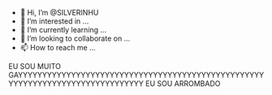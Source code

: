- 👋 Hi, I’m @SILVERINHU
- 👀 I’m interested in ...
- 🌱 I’m currently learning ...
- 💞️ I’m looking to collaborate on ...
- 📫 How to reach me ...

<!---
SILVERINHU/SILVERINHU is a ✨ special ✨ repository because its `README.md` (this file) appears on your GitHub profile.
You can click the Preview link to take a look at your changes.
--->
EU SOU MUITO GAYYYYYYYYYYYYYYYYYYYYYYYYYYYYYYYYYYYYYYYYYYYYYYYYYYYYYYYYYYYYYYYYYYYYYYYYYYYYYYY
EU SOU ARROMBADO 

